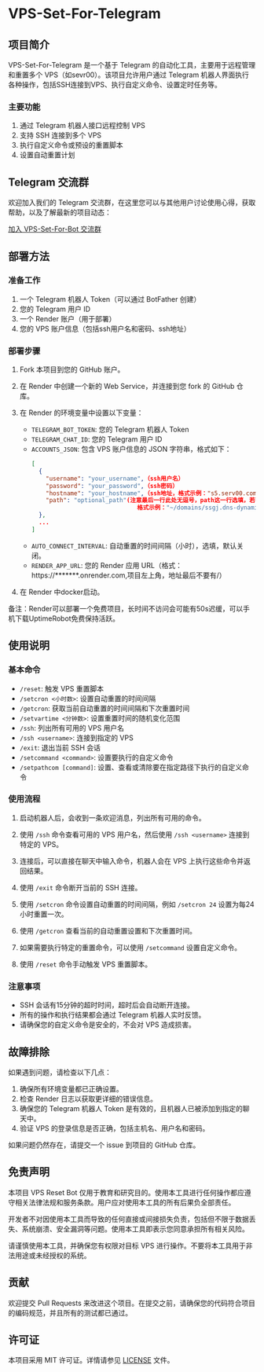 # VPS-Set-For-Telegram

## 项目简介

VPS-Set-For-Telegram 是一个基于 Telegram 的自动化工具，主要用于远程管理和重置多个 VPS（如sevr00）。该项目允许用户通过 Telegram 机器人界面执行各种操作，包括SSH连接到VPS、执行自定义命令、设置定时任务等。

### 主要功能

1. 通过 Telegram 机器人接口远程控制 VPS
2. 支持 SSH 连接到多个 VPS
3. 执行自定义命令或预设的重置脚本
4. 设置自动重置计划

## Telegram 交流群

欢迎加入我们的 Telegram 交流群，在这里您可以与其他用户讨论使用心得，获取帮助，以及了解最新的项目动态：

[加入 VPS-Set-For-Bot 交流群](https://t.me/+WIX6H-944HQzZmQ9)

## 部署方法

### 准备工作

1. 一个 Telegram 机器人 Token（可以通过 BotFather 创建）
2. 您的 Telegram 用户 ID 
3. 一个 Render 账户（用于部署）
4. 您的 VPS 账户信息（包括ssh用户名和密码、ssh地址）

### 部署步骤

1. Fork 本项目到您的 GitHub 账户。

2. 在 Render 中创建一个新的 Web Service，并连接到您 fork 的 GitHub 仓库。

3. 在 Render 的环境变量中设置以下变量：
   - `TELEGRAM_BOT_TOKEN`: 您的 Telegram 机器人 Token
   - `TELEGRAM_CHAT_ID`: 您的 Telegram 用户 ID 
   - `ACCOUNTS_JSON`: 包含 VPS 账户信息的 JSON 字符串，格式如下：
     ```json
     [
       {
         "username": "your_username",（ssh用户名）
         "password": "your_password",（ssh密码）
         "hostname": "your_hostname",（ssh地址，格式示例："s5.serv00.com"）
         "path": "optional_path"(注意最后一行此处无逗号，path这一行选填，若不设置且setpathcom已设置，会跳过path执行setcommand默认命令.
                                   格式示例："~/domains/ssgj.dns-dynamic.net/vless")
       },
       ...
     ]
     ```
   - `AUTO_CONNECT_INTERVAL`: 自动重置的时间间隔（小时），选填，默认关闭。
   - `RENDER_APP_URL`: 您的 Render 应用 URL（格式：https://*******.onrender.com,项目左上角，地址最后不要有/）

4. 在 Render 中docker启动。

备注：Render可以部署一个免费项目，长时间不访问会可能有50s迟缓，可以手机下载UptimeRobot免费保持活跃。

## 使用说明

### 基本命令

- `/reset`: 触发 VPS 重置脚本
- `/setcron <小时数>`: 设置自动重置的时间间隔
- `/getcron`: 获取当前自动重置的时间间隔和下次重置时间
- `/setvartime <分钟数>`: 设置重置时间的随机变化范围
- `/ssh`: 列出所有可用的 VPS 用户名
- `/ssh <username>`: 连接到指定的 VPS
- `/exit`: 退出当前 SSH 会话
- `/setcommand <command>`: 设置要执行的自定义命令
- `/setpathcom [command]`: 设置、查看或清除要在指定路径下执行的自定义命令

### 使用流程

1. 启动机器人后，会收到一条欢迎消息，列出所有可用的命令。

2. 使用 `/ssh` 命令查看可用的 VPS 用户名，然后使用 `/ssh <username>` 连接到特定的 VPS。

3. 连接后，可以直接在聊天中输入命令，机器人会在 VPS 上执行这些命令并返回结果。

4. 使用 `/exit` 命令断开当前的 SSH 连接。

5. 使用 `/setcron` 命令设置自动重置的时间间隔，例如 `/setcron 24` 设置为每24小时重置一次。

6. 使用 `/getcron` 查看当前的自动重置设置和下次重置时间。

7. 如果需要执行特定的重置命令，可以使用 `/setcommand` 设置自定义命令。

8. 使用 `/reset` 命令手动触发 VPS 重置脚本。

### 注意事项

- SSH 会话有15分钟的超时时间，超时后会自动断开连接。
- 所有的操作和执行结果都会通过 Telegram 机器人实时反馈。
- 请确保您的自定义命令是安全的，不会对 VPS 造成损害。

## 故障排除

如果遇到问题，请检查以下几点：

1. 确保所有环境变量都已正确设置。
2. 检查 Render 日志以获取更详细的错误信息。
3. 确保您的 Telegram 机器人 Token 是有效的，且机器人已被添加到指定的聊天中。
4. 验证 VPS 的登录信息是否正确，包括主机名、用户名和密码。

如果问题仍然存在，请提交一个 issue 到项目的 GitHub 仓库。

## 免责声明

本项目 VPS Reset Bot 仅用于教育和研究目的。使用本工具进行任何操作都应遵守相关法律法规和服务条款。用户应对使用本工具的所有后果负全部责任。

开发者不对因使用本工具而导致的任何直接或间接损失负责，包括但不限于数据丢失、系统崩溃、安全漏洞等问题。使用本工具即表示您同意承担所有相关风险。

请谨慎使用本工具，并确保您有权限对目标 VPS 进行操作。不要将本工具用于非法用途或未经授权的系统。

## 贡献

欢迎提交 Pull Requests 来改进这个项目。在提交之前，请确保您的代码符合项目的编码规范，并且所有的测试都已通过。

## 许可证

本项目采用 MIT 许可证。详情请参见 [LICENSE](LICENSE) 文件。

